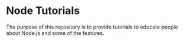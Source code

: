 # Node Tutorials

The purpose of this repository is to provide tutorials to educate people about Node.js and some of the features.

